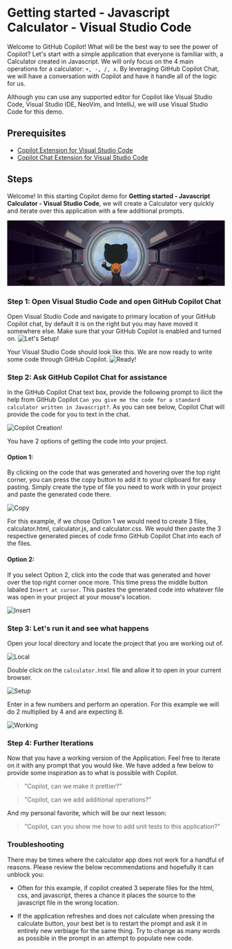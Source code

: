 # Getting started - Javascript Calculator - Visual Studio Code

Welcome to GitHub Copilot! What will be the best way to see the power of Copilot? Let's start with a simple application that everyone is familiar with, a Calculator created in Javascript. We will only
focus on the 4 main operations for a calculator: ```+, -, /, x```. By leveraging GitHub Copilot Chat, we will have a conversation with Copilot and have it handle all of the logic for us.

Although you can use any supported editor for Copilot like Visual Studio Code, Visual Studio IDE, NeoVim, and IntelliJ, we will use Visual Studio Code for this demo.

## Prerequisites

- [Copilot Extension for Visual Studio Code](https://code.visualstudio.com/download)
- [Copilot Chat Extension for Visual Studio Code](https://marketplace.visualstudio.com/items?itemName=GitHub.copilot-chat)

## Steps

Welcome! In this starting Copilot demo for **Getting started - Javascript Calculator - Visual Studio Code**, we will create a Calculator very quickly and iterate over this application with a few additional prompts.

![Let's Begin!](/Javascript-calculator/images/jetpack.png)

### Step 1: Open Visual Studio Code and open GitHub Copilot Chat

Open Visual Studio Code and navigate to primary location of your GitHub Copilot chat, by default it is on the right but you may have moved it somewhere else. Make sure that your GitHub Copilot is enabled and turned on. 
![Let's Setup!](/demos/Javascript-calculator/images/Where.png)

Your Visual Studio Code should look like this. We are now ready to write some code through GitHub Copilot.
![Ready!](/demos/Javascript-calculator/images/Chat.png)

### Step 2: Ask GitHub Copilot Chat for assistance

In the GitHub Copilot Chat text box, provide the following prompt to ilicit the help from GitHub Copilot ```Can you give me the code for a standard calculator written in Javascript?```. As you can see below, Copilot Chat will provide the code for you to text in the chat. 

![Copilot Creation!](/demos/Javascript-calculator/images/create.png)

You have 2 options of getting the code into your project. 

#### Option 1:
By clicking on the code that was generated and hovering over the top right corner, you can press the copy button to add it to your clipboard for easy pasting. Simply create the type of file you need to work with in your project and paste the generated code there.  

![Copy](/demos/Javascript-calculator/images/copy.png)

For this example, if we chose Option 1 we would need to create 3 files, calculator.html, calculator.js, and calculator.css. We would then paste the 3 respective generated pieces of code frmo GitHub Copilot Chat into each of the files. 

#### Option 2:
If you select Option 2, click into the code that was generated and hover over the top right corner once more. This time press the middle button labaled ```Insert at cursor```. This pastes the generated code into whatever file was open in your project at your mouse's location.

![Insert](/demos/Javascript-calculator/images/insert.png)

### Step 3: Let's run it and see what happens

Open your local directory and locate the project that you are working out of. 

![Local](/demos/Javascript-calculator/images/local.png)

Double click on the ```calculator.html``` file and allow it to open in your current browser.

![Setup](/demos/Javascript-calculator/images/setup.png)

Enter in a few numbers and perform an operation. For this example we will do 2 multiplied by 4 and are expecting 8.

![Working](/demos/Javascript-calculator/images/working.png)

### Step 4: Further Iterations

Now that you have a working version of the Application. Feel free to iterate on it with any prompt that you would like. We have added a few below to provide some inspiration as to what is possible with Copilot.

> "Copilot, can we make it prettier?"

> "Copilot, can we add additional operations?"

And my personal favorite, which will be our next lesson:
> "Copilot, can you show me how to add unit tests to this application?"

### Troubleshooting
There may be times where the calculator app does not work for a handful of reasons. Please review the below recommendations and hopefully it can unblock you:

- Often for this example, if copilot created 3 seperate files for the html, css, and javascript, theres a chance it places the source to the javascript file in the wrong location.

- If the application refreshes and does not calculate when pressing the calculate button, your best bet is to restart the prompt and ask it in entirely new verbiage for the same thing. Try to change as many words as possible in the prompt in an attempt to populate new code.

